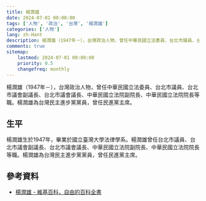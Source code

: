 ```yaml
---
title: 楊潤雄
date: 2024-07-01 00:00:00
tags: ['人物', '政治', '台灣', '楊潤雄']
categories: ['人物']
lang: zh-Hant
description: 楊潤雄（1947年－），台灣政治人物，曾任中華民國立法委員、台北市議員、台北市議會副議長、台北市議會議長、中華民國立法院副院長、中華民國立法院院長等職。楊潤雄為台灣民主進步黨黨員，曾任民進黨主席。
comments: true
sitemap:
    lastmod: 2024-07-01 00:00:00
    priority: 0.5
    changefreq: monthly
---
```


楊潤雄（1947年－），台灣政治人物，曾任中華民國立法委員、台北市議員、台北市議會副議長、台北市議會議長、中華民國立法院副院長、中華民國立法院院長等職。楊潤雄為台灣民主進步黨黨員，曾任民進黨主席。

## 生平

楊潤雄生於1947年，畢業於國立臺灣大學法律學系。楊潤雄曾任台北市議員、台北市議會副議長、台北市議會議長、中華民國立法院副院長、中華民國立法院院長等職。楊潤雄為台灣民主進步黨黨員，曾任民進黨主席。

## 參考資料

- [楊潤雄 - 維基百科，自由的百科全書](https://zh.wikipedia.org/wiki/%E6%A5%8A%E6%BD%A4%E9%9B%84)
